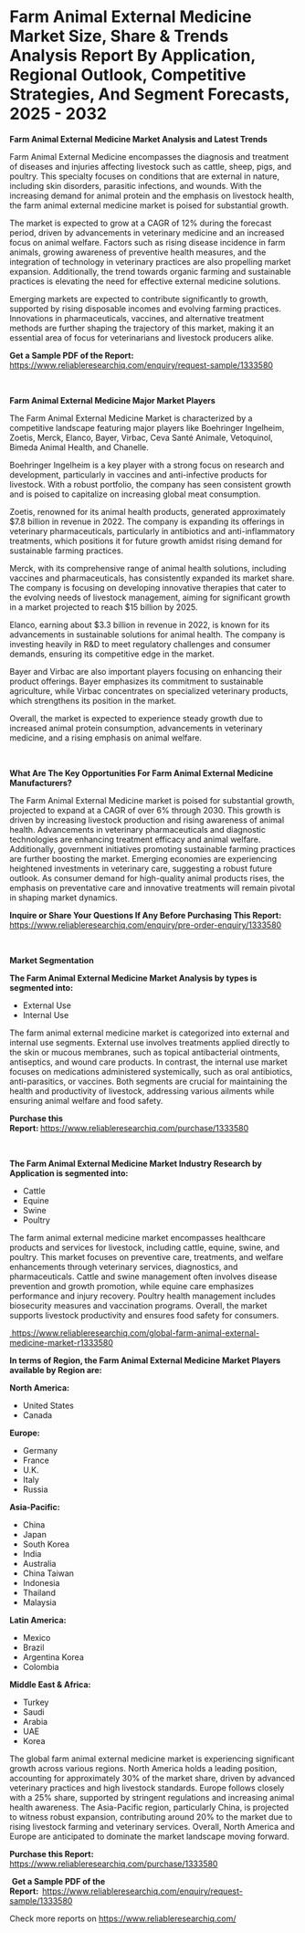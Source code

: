 <p><h1>Farm Animal External Medicine Market Size, Share & Trends Analysis Report By Application, Regional Outlook, Competitive Strategies, And Segment Forecasts, 2025 - 2032</h1></p><p><strong>Farm Animal External Medicine Market Analysis and Latest Trends</strong></p>
<p><p>Farm Animal External Medicine encompasses the diagnosis and treatment of diseases and injuries affecting livestock such as cattle, sheep, pigs, and poultry. This specialty focuses on conditions that are external in nature, including skin disorders, parasitic infections, and wounds. With the increasing demand for animal protein and the emphasis on livestock health, the farm animal external medicine market is poised for substantial growth.</p><p>The market is expected to grow at a CAGR of 12% during the forecast period, driven by advancements in veterinary medicine and an increased focus on animal welfare. Factors such as rising disease incidence in farm animals, growing awareness of preventive health measures, and the integration of technology in veterinary practices are also propelling market expansion. Additionally, the trend towards organic farming and sustainable practices is elevating the need for effective external medicine solutions.</p><p>Emerging markets are expected to contribute significantly to growth, supported by rising disposable incomes and evolving farming practices. Innovations in pharmaceuticals, vaccines, and alternative treatment methods are further shaping the trajectory of this market, making it an essential area of focus for veterinarians and livestock producers alike.</p></p>
<p><strong>Get a Sample PDF of the Report:&nbsp;</strong> <a href="https://www.reliableresearchiq.com/enquiry/request-sample/1333580?utm_campaign=3547&utm_medium=2&utm_source=Github&utm_content=ia&utm_term=24032025&utm_id=farm-animal-external-medicine">https://www.reliableresearchiq.com/enquiry/request-sample/1333580</a></p>
<p>&nbsp;</p>
<p><strong>Farm Animal External Medicine Major Market Players</strong></p>
<p><p>The Farm Animal External Medicine Market is characterized by a competitive landscape featuring major players like Boehringer Ingelheim, Zoetis, Merck, Elanco, Bayer, Virbac, Ceva Santé Animale, Vetoquinol, Bimeda Animal Health, and Chanelle. </p><p>Boehringer Ingelheim is a key player with a strong focus on research and development, particularly in vaccines and anti-infective products for livestock. With a robust portfolio, the company has seen consistent growth and is poised to capitalize on increasing global meat consumption.</p><p>Zoetis, renowned for its animal health products, generated approximately $7.8 billion in revenue in 2022. The company is expanding its offerings in veterinary pharmaceuticals, particularly in antibiotics and anti-inflammatory treatments, which positions it for future growth amidst rising demand for sustainable farming practices.</p><p>Merck, with its comprehensive range of animal health solutions, including vaccines and pharmaceuticals, has consistently expanded its market share. The company is focusing on developing innovative therapies that cater to the evolving needs of livestock management, aiming for significant growth in a market projected to reach $15 billion by 2025.</p><p>Elanco, earning about $3.3 billion in revenue in 2022, is known for its advancements in sustainable solutions for animal health. The company is investing heavily in R&D to meet regulatory challenges and consumer demands, ensuring its competitive edge in the market.</p><p>Bayer and Virbac are also important players focusing on enhancing their product offerings. Bayer emphasizes its commitment to sustainable agriculture, while Virbac concentrates on specialized veterinary products, which strengthens its position in the market.</p><p>Overall, the market is expected to experience steady growth due to increased animal protein consumption, advancements in veterinary medicine, and a rising emphasis on animal welfare.</p></p>
<p>&nbsp;</p>
<p><strong>What Are The Key Opportunities For Farm Animal External Medicine Manufacturers?</strong></p>
<p><p>The Farm Animal External Medicine market is poised for substantial growth, projected to expand at a CAGR of over 6% through 2030. This growth is driven by increasing livestock production and rising awareness of animal health. Advancements in veterinary pharmaceuticals and diagnostic technologies are enhancing treatment efficacy and animal welfare. Additionally, government initiatives promoting sustainable farming practices are further boosting the market. Emerging economies are experiencing heightened investments in veterinary care, suggesting a robust future outlook. As consumer demand for high-quality animal products rises, the emphasis on preventative care and innovative treatments will remain pivotal in shaping market dynamics.</p></p>
<p><strong>Inquire or Share Your Questions If Any Before Purchasing This Report:</strong> <a href="https://www.reliableresearchiq.com/enquiry/pre-order-enquiry/1333580?utm_campaign=3547&utm_medium=2&utm_source=Github&utm_content=ia&utm_term=24032025&utm_id=farm-animal-external-medicine">https://www.reliableresearchiq.com/enquiry/pre-order-enquiry/1333580</a></p>
<p>&nbsp;</p>
<p><strong>Market Segmentation</strong></p>
<p><strong>The Farm Animal External Medicine Market Analysis by types is segmented into:</strong></p>
<p><ul><li>External Use</li><li>Internal Use</li></ul></p>
<p><p>The farm animal external medicine market is categorized into external and internal use segments. External use involves treatments applied directly to the skin or mucous membranes, such as topical antibacterial ointments, antiseptics, and wound care products. In contrast, the internal use market focuses on medications administered systemically, such as oral antibiotics, anti-parasitics, or vaccines. Both segments are crucial for maintaining the health and productivity of livestock, addressing various ailments while ensuring animal welfare and food safety.</p></p>
<p><strong>Purchase this Report:&nbsp;</strong><a href="https://www.reliableresearchiq.com/purchase/1333580?utm_campaign=3547&utm_medium=2&utm_source=Github&utm_content=ia&utm_term=24032025&utm_id=farm-animal-external-medicine">https://www.reliableresearchiq.com/purchase/1333580</a></p>
<p>&nbsp;</p>
<p><strong>The Farm Animal External Medicine Market Industry Research by Application is segmented into:</strong></p>
<p><ul><li>Cattle</li><li>Equine</li><li>Swine</li><li>Poultry</li></ul></p>
<p><p>The farm animal external medicine market encompasses healthcare products and services for livestock, including cattle, equine, swine, and poultry. This market focuses on preventive care, treatments, and welfare enhancements through veterinary services, diagnostics, and pharmaceuticals. Cattle and swine management often involves disease prevention and growth promotion, while equine care emphasizes performance and injury recovery. Poultry health management includes biosecurity measures and vaccination programs. Overall, the market supports livestock productivity and ensures food safety for consumers.</p></p>
<p><a href="https://www.reliableresearchiq.com/global-farm-animal-external-medicine-market-r1333580?utm_campaign=3547&utm_medium=2&utm_source=Github&utm_content=ia&utm_term=24032025&utm_id=farm-animal-external-medicine">&nbsp;https://www.reliableresearchiq.com/global-farm-animal-external-medicine-market-r1333580</a></p>
<p><strong>In terms of Region, the Farm Animal External Medicine Market Players available by Region are:</strong></p>
<p>
    <p> <strong> North America: </strong>
        <ul>
            <li>United States</li>
            <li>Canada</li>
        </ul>
        </p> 
    <p> <strong> Europe: </strong>
        <ul>
            <li>Germany</li>
            <li>France</li>
            <li>U.K.</li>
            <li>Italy</li>
            <li>Russia</li>
        </ul>
        </p> 
    <p> <strong> Asia-Pacific: </strong>
        <ul>
            <li>China</li>
            <li>Japan</li>
            <li>South Korea</li>
            <li>India</li>
            <li>Australia</li>
            <li>China Taiwan</li>
            <li>Indonesia</li>
            <li>Thailand</li>
            <li>Malaysia</li>
        </ul>
        </p> 
    <p> <strong> Latin America: </strong>
        <ul>
            <li>Mexico</li>
            <li>Brazil</li>
            <li>Argentina Korea</li>
            <li>Colombia</li>
        </ul>
        </p> 
    <p> <strong> Middle East & Africa: </strong>
        <ul>
            <li>Turkey</li>
            <li>Saudi</li>
            <li>Arabia</li>
            <li>UAE</li>
            <li>Korea</li>
        </ul>
    </p>
    </p>
<p><p>The global farm animal external medicine market is experiencing significant growth across various regions. North America holds a leading position, accounting for approximately 30% of the market share, driven by advanced veterinary practices and high livestock standards. Europe follows closely with a 25% share, supported by stringent regulations and increasing animal health awareness. The Asia-Pacific region, particularly China, is projected to witness robust expansion, contributing around 20% to the market due to rising livestock farming and veterinary services. Overall, North America and Europe are anticipated to dominate the market landscape moving forward.</p></p>
<p><strong>Purchase this Report: </strong><a href="https://www.reliableresearchiq.com/purchase/1333580?utm_campaign=3547&utm_medium=2&utm_source=Github&utm_content=ia&utm_term=24032025&utm_id=farm-animal-external-medicine">https://www.reliableresearchiq.com/purchase/1333580</a></p>
<p>&nbsp;<strong>Get a Sample PDF of the Report:&nbsp;&nbsp;</strong><a href="https://www.reliableresearchiq.com/enquiry/request-sample/1333580?utm_campaign=3547&utm_medium=2&utm_source=Github&utm_content=ia&utm_term=24032025&utm_id=farm-animal-external-medicine">https://www.reliableresearchiq.com/enquiry/request-sample/1333580</a></p>
<p><strong></strong></p>
<p>Check more reports on <a href="https://www.reliableresearchiq.com/?utm_campaign=3547&utm_medium=2&utm_source=Github&utm_content=ia&utm_term=24032025&utm_id=farm-animal-external-medicine">https://www.reliableresearchiq.com/</a></p>